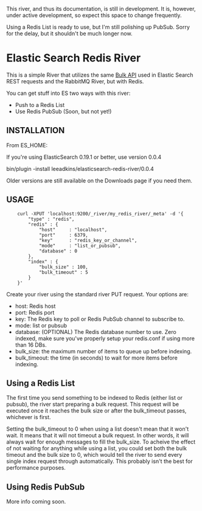 This river, and thus its documentation, is still in development.
It is, however, under active development, so expect this space
to change frequently.

Using a Redis List is ready to use, but I'm still polishing up
PubSub. Sorry for the delay, but it shouldn't be much longer now.

# Elastic Search Redis River

This is a simple River that utilizes the same [Bulk API](http://www.elasticsearch.org/guide/reference/api/bulk.html) used
in Elastic Search REST requests and the RabbitMQ River, but
with Redis.

You can get stuff into ES two ways with this river:
 - Push to a Redis List
 - Use Redis PubSub (Soon, but not yet!)


## INSTALLATION

From ES_HOME:

If you're using ElasticSearch 0.19.1 or better, use version 0.0.4

bin/plugin -install leeadkins/elasticsearch-redis-river/0.0.4

Older versions are still available on the Downloads page if you need them.

## USAGE
	  	curl -XPUT 'localhost:9200/_river/my_redis_river/_meta' -d '{
		    "type" : "redis",
		    "redis" : {
		        "host"     : "localhost",
		        "port"     : 6379,
		        "key"      : "redis_key_or_channel",
		        "mode"     : "list_or_pubsub",
		        "database" : 0
		    },
		    "index" : {
		        "bulk_size" : 100,
		        "bulk_timeout" : 5
		    }
		}'


Create your river using the standard river PUT request. Your options are:
 - host:         Redis host
 - port:         Redis port
 - key:          The Redis key to poll or Redis PubSub channel to subscribe to.
 - mode:         list or pubsub
 - database:     (OPTIONAL) The Redis database number to use. Zero indexed, make sure you've properly setup your redis.conf if using more than 16 DBs.
 - bulk_size:    the maximum number of items to queue up before indexing.
 - bulk_timeout: the time (in seconds) to wait for more items before indexing.



## Using a Redis List
The first time you send something to be indexed to Redis (either list or pubsub),
the river start preparing a bulk request. This request will be executed once it
reaches the bulk size or after the bulk_timeout passes, whichever is first.

Setting the bulk_timeout to 0 when using a list doesn't mean that it won't wait.
It means that it will not timeout a bulk request. In other words, it will always
wait for enough messages to fill the bulk_size. To acheive the effect of not waiting for
anything while using a list, you could set both the bulk timeout and the bulk size
to 0, which would tell the river to send every single index request through automatically.
This probably isn't the best for performance purposes.

## Using Redis PubSub

More info coming soon.